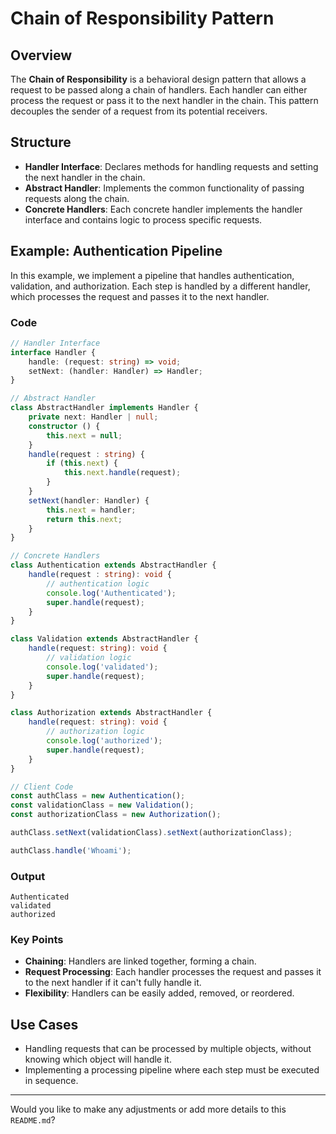 # Chain of Responsibility Pattern

## Overview
The **Chain of Responsibility** is a behavioral design pattern that allows a request to be passed along a chain of handlers. Each handler can either process the request or pass it to the next handler in the chain. This pattern decouples the sender of a request from its potential receivers.

## Structure
- **Handler Interface**: Declares methods for handling requests and setting the next handler in the chain.
- **Abstract Handler**: Implements the common functionality of passing requests along the chain.
- **Concrete Handlers**: Each concrete handler implements the handler interface and contains logic to process specific requests.

## Example: Authentication Pipeline

In this example, we implement a pipeline that handles authentication, validation, and authorization. Each step is handled by a different handler, which processes the request and passes it to the next handler.

### Code

```typescript
// Handler Interface
interface Handler {
    handle: (request: string) => void;
    setNext: (handler: Handler) => Handler;
}

// Abstract Handler
class AbstractHandler implements Handler {
    private next: Handler | null;
    constructor () {
        this.next = null;
    }
    handle(request : string) {
        if (this.next) {
            this.next.handle(request);
        }
    }
    setNext(handler: Handler) {
        this.next = handler;
        return this.next;
    }
}

// Concrete Handlers
class Authentication extends AbstractHandler {
    handle(request : string): void {
        // authentication logic
        console.log('Authenticated');
        super.handle(request);
    }
}

class Validation extends AbstractHandler {
    handle(request: string): void {
        // validation logic
        console.log('validated');
        super.handle(request);
    }
}

class Authorization extends AbstractHandler {
    handle(request: string): void {
        // authorization logic
        console.log('authorized');
        super.handle(request);
    }
}

// Client Code
const authClass = new Authentication();
const validationClass = new Validation();
const authorizationClass = new Authorization();

authClass.setNext(validationClass).setNext(authorizationClass);

authClass.handle('Whoami');
```

### Output
```
Authenticated
validated
authorized
```

### Key Points
- **Chaining**: Handlers are linked together, forming a chain.
- **Request Processing**: Each handler processes the request and passes it to the next handler if it can't fully handle it.
- **Flexibility**: Handlers can be easily added, removed, or reordered.

## Use Cases
- Handling requests that can be processed by multiple objects, without knowing which object will handle it.
- Implementing a processing pipeline where each step must be executed in sequence.

---

Would you like to make any adjustments or add more details to this `README.md`?